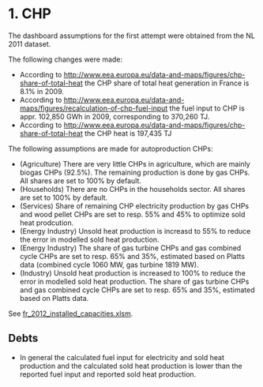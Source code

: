 # 1. CHP 

The dashboard assumptions for the first attempt were obtained from the NL 2011 dataset.


The following changes were made:

- According to http://www.eea.europa.eu/data-and-maps/figures/chp-share-of-total-heat the CHP share of total heat generation in France is 8.1% in 2009.
- According to http://www.eea.europa.eu/data-and-maps/figures/recalculation-of-chp-fuel-input the fuel input to CHP is appr. 102,850 GWh in 2009, corresponding to 370,260 TJ.
- According to http://www.eea.europa.eu/data-and-maps/figures/chp-share-of-total-heat the CHP heat is 197,435 TJ


The following assumptions are made for autoproduction CHPs:

- (Agriculture) There are very little CHPs in agriculture, which are mainly biogas CHPs (92.5%). The remaining production is done by gas CHPs. All shares are set to 100% by default.
- (Households) There are no CHPs in the households sector. All shares are set to 100% by default.
- (Services) Share of remaining CHP electricity production by gas CHPs and wood pellet CHPs are set to resp. 55% and 45% to optimize sold heat prodcution.
- (Energy Industry) Unsold heat production is increasd to 55% to reduce the error in modelled sold heat production.
- (Energy Industry) The share of gas turbine CHPs and gas combined cycle CHPs are set to resp. 65% and 35%, estimated based on Platts data (combined cycle 1060 MW, gas turbine 1819 MW).
- (Industry) Unsold heat production is increased to 100% to reduce the error in modelled sold heat production. The share of gas turbine CHPs and gas combined cycle CHPs are set to resp. 65% and 35%, estimated based on Platts data.

See [fr_2012_installed_capacities.xlsm](../2_power_and_heat_plant/fr_2012_installed_capacities.xlsm).


## Debts

- In general the calculated fuel input for electricity and sold heat production and the calculated sold heat production is lower than the reported fuel input and reported sold heat production.
